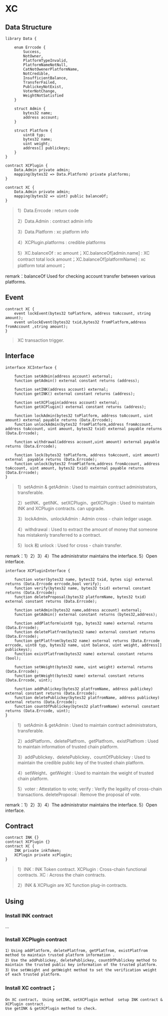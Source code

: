 # XC

## Data Structure 

```
library Data {

    enum Errcode {
        Success,  
        NotOwner,
        PlatformTypeInvalid,
        PlatformNameNotNull,
        CatNotOwenerPlatformName,
        NotCredible,
        InsufficientBalance,
        TransferFailed,
        PublickeyNotExist,
        VoterNotChange,
        WeightNotSatisfied
    }

    struct Admin {
        bytes32 name;
        address account;
    }

    struct Platform {
        uint8 typ;
        bytes32 name;
        uint weight;
        address[] publickeys;
    }
}

contract XCPlugin {
    Data.Admin private admin;
    mapping(bytes32 => Data.Platform) private platforms;
}

contract XC {
    Data.Admin private admin;
    mapping(bytes32 => uint) public balanceOf;
}
```

> 1）Data.Errcode : return code
> 
> 2）Data.Admin : contract admin info
> 
> 3）Data.Platform : xc platform info
>
> 4）XCPlugin.platforms : credible platforms
> 
> 5）XC.balanceOf : xc amount；XC.balanceOf[admin.name] : XC contract total lock amount；XC.balanceOf[platformName] : xc platform total amount；
> 

remark：balanceOf Used for checking account transfer between various platforms.


## Event

```
contract XC {
    event lockEvent(bytes32 toPlatform, address toAccount, string amount);
    event unlockEvent(bytes32 txid,bytes32 fromPlatform,address fromAccount ,string amount);
}
```

> XC transaction trigger.

## Interface 

```
interface XCInterface {

    function setAdmin(address account) external;
    function getAdmin() external constant returns (address);
    
    function setINK(address account) external;
    function getINK() external constant returns (address);
    
    function setXCPlugin(address account) external;
    function getXCPlugin() external constant returns (address);
    
    function lockAdmin(bytes32 toPlatform, address toAccount, uint amount) external payable returns (Data.Errcode);
    function unlockAdmin(bytes32 fromPlatform,address fromAccount, address toAccount, uint amount, bytes32 txid) external payable returns (Data.Errcode);
    
    function withdrawal(address account,uint amount) external payable returns (Data.Errcode);
    
    function lock(bytes32 toPlatform, address toAccount, uint amount) external  payable returns (Data.Errcode);
    function unlock(bytes32 fromPlatform,address fromAccount, address toAccount, uint amount, bytes32 txid) external payable returns (Data.Errcode);  
}
```
> 1）setAdmin & getAdmin : Used to maintain contract administrators, transferable.
>
> 2）setINK、getINK、setXCPlugin、getXCPlugin : Used to maintain INK and XCPlugin contracts. can upgrade.
>
> 3）lockAdmin、unlockAdmin : Admin cross - chain ledger usage.
>
> 4）withdrawal : Used to extract the amount of money that someone has mistakenly transferred to a contract.
>
> 5）lock 和 unlock : Used for cross - chain transfer.
> 

remark：1）2）3）4）The administrator maintains the interface. 5）Open interface.

```
interface XCPluginInterface { 

    function voter(bytes32 name, bytes32 txid, bytes sig) external returns (Data.Errcode errcode,bool verify);
    function verify(bytes32 name, bytes32 txid) external constant returns (Data.Errcode);
    function deleteProposal(bytes32 platformName, bytes32 txid) external constant returns (Data.Errcode);
    
    function setAdmin(bytes32 name,address account) external;
    function getAdmin() external constant returns (bytes32,address);
    
    function addPlatform(uint8 typ, bytes32 name) external returns (Data.Errcode);
    function deletePlatfrom(bytes32 name) external constant returns (Data.Errcode);
    function getPlatfrom(bytes32 name) external returns (Data.Errcode errcode, uint8 typ, bytes32 name, uint balance, uint weight, address[] publickeys);
    function existPlatfrom(bytes32 name) external constant returns (bool);
    
    function setWeight(bytes32 name, uint weight) external returns (Data.Errcode);
    function getWeight(bytes32 name) external constant returns (Data.Errcode, uint);
    
    function addPublickey(bytes32 platfromName, address publickey) external constant returns (Data.Errcode);
    function deletePublickey(bytes32 platfromName, address publickey) external returns (Data.Errcode);
    function countOfPublickey(bytes32 platfromName) external constant returns (Data.Errcode, uint);
}
```
> 1）setAdmin & getAdmin : Used to maintain contract administrators, transferable.
>
> 2）addPlatform、deletePlatfrom、getPlatfrom、existPlatfrom : Used to maintain information of trusted chain platform.
>
> 3）addPublickey、deletePublickey、countOfPublickey : Used to maintain the credible public key of the trusted chain platform.
>
> 4）setWeight、getWeight : Used to maintain the weight of trusted chain platform.
>
> 5）voter : Attestation to vote; verify : Verify the legality of cross-chain transactions. deleteProposal : Remove the proposal of vote.
> 

remark：1）2）3）4）The administrator maintains the interface. 5）Open interface.

## Contract

```
contract INK {}
contract XCPlugin {}
contract XC {
    INK private inkToken;
    XCPlugin private xcPlugin;
}
```
> 1）INK : INK Token contract. XCPlugin : Cross-chain functional contracts. XC : Across the chain contracts.
>
> 2）INK & XCPlugin are XC function plug-in contracts.
> 

## Using

### Install INK contract
...

### Install XCPlugin contract
```
1）Using addPlatform, deletePlatfrom, getPlatfrom, existPlatfrom method to maintain trusted platform information .
2）Use the addPublickey, deletePublickey, countOfPublickey method to maintain the trusted public key information of the trusted platform.
3）Use setWeight and getWeight method to set the verification weight of each trusted platform.
```

### Install XC contract；

```
On XC contract， Using setINK、setXCPlugin method  setup INK contract & XCPlugin contract.
Use getINK & getXCPlugin method to check.
```